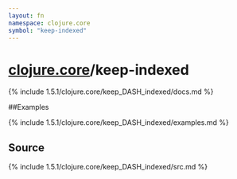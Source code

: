 ```yaml
---
layout: fn
namespace: clojure.core
symbol: "keep-indexed"
---
```


# [clojure.core](../)/keep-indexed

{% include 1.5.1/clojure.core/keep_DASH_indexed/docs.md %}

##Examples

{% include 1.5.1/clojure.core/keep_DASH_indexed/examples.md %}
## Source
{% include 1.5.1/clojure.core/keep_DASH_indexed/src.md %}

